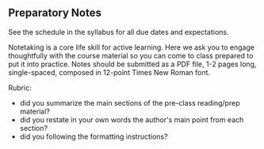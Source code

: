 ## Preparatory Notes

See the schedule in the syllabus for all due dates and expectations.

Notetaking is a core life skill for active learning. Here we ask you to engage thoughtfully with the course material so you can come to class prepared to put it into practice. Notes should be submitted as a PDF file, 1-2 pages long, single-spaced, composed in 12-point Times New Roman font.

Rubric:
  - did you summarize the main sections of the pre-class reading/prep material?
  - did you restate in your own words the author's main point from each section?
  - did you following the formatting instructions?
